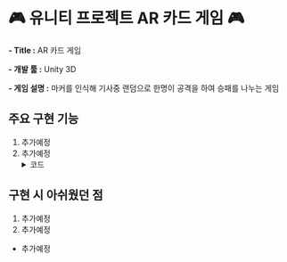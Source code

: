 # 🎮 유니티 프로젝트 AR 카드 게임 🎮

**\- Title :** AR 카드 게임	

**\- 개발 툴 :** Unity 3D

**\- 게임 설명 :** 마커를 인식해 기사중 랜덤으로 한명이 공격을 하여 승패를 나누는 게임
				

<h2>주요 구현 기능</h2>   


1. 추가예정       
2. 추가예정
	<details>
	<summary>코드</summary>
	</details>
              
<h2>구현 시 아쉬웠던 점</h2>


1. 추가예정
2. 추가예정
- 추가예정
